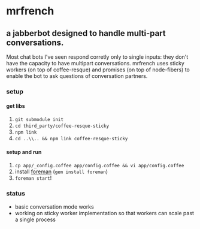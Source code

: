 # mrfrench
## a jabberbot designed to handle multi-part conversations.

Most chat bots I've seen respond corretly only to single inputs: they don't have the capacity to have multipart conversations. 
mrfrench uses sticky workers (on top of coffee-resque) and promises (on top of node-fibers) to enable the bot to ask questions of conversation partners.

### setup

#### get libs
1. `git submodule init`
1. `cd third_party/coffee-resque-sticky`
1. `npm link`
1. `cd ..\\.. && npm link coffee-resque-sticky`

#### setup and run
1. `cp app/_config.coffee app/config.coffee && vi app/config.coffee`
1. install [foreman](https://github.com/ddollar/foreman) (`gem install foreman`)
1. `foreman start`!

### status

* basic conversation mode works
* working on sticky worker implementation so that workers can scale past a single process